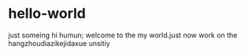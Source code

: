 # hello-world
just someing
hi humun;
  welcome to the  my   world.just now work on the hangzhoudiazikejidaxue unsitiy
